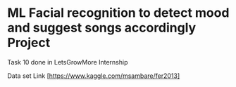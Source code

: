# ML Facial recognition to detect mood and suggest songs accordingly Project
Task 10 done in LetsGrowMore Internship

Data set Link [https://www.kaggle.com/msambare/fer2013]
